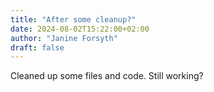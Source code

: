 ```yaml
---
title: "After some cleanup?"
date: 2024-08-02T15:22:00+02:00
author: "Janine Forsyth"
draft: false
---
```


<p>Cleaned up some files and code. Still working?</p>